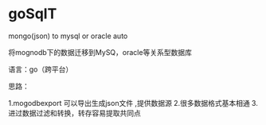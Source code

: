 # goSqlT
mongo(json)  to mysql or oracle auto


将mognodb下的数据迁移到MySQ，oracle等关系型数据库

语言：go（跨平台）

思路：

1.mogodbexport  可以导出生成json文件 ,提供数据源
2.很多数据格式基本相通
3.进过数据过滤和转换，转存容易提取共同点

